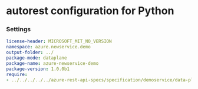 # autorest configuration for Python

### Settings

``` yaml 
license-header: MICROSOFT_MIT_NO_VERSION
namespace: azure.newservice.demo
output-folder: ../
package-mode: dataplane
package-name: azure-newservice-demo
package-version: 1.0.0b1
require:
- ../../../../../azure-rest-api-specs/specification/demoservice/data-plane/readme.md
```

